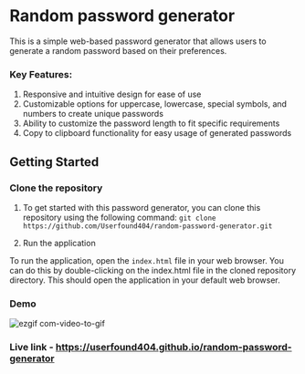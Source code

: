 # Random password generator

This is a simple web-based password generator that allows users to generate a random password based on their preferences.

### Key Features:
1. Responsive and intuitive design for ease of use
2. Customizable options for uppercase, lowercase, special symbols, and numbers to create unique passwords
3. Ability to customize the password length to fit specific requirements
4. Copy to clipboard functionality for easy usage of generated passwords

## Getting Started

### Clone the repository
1. To get started with this password generator, you can clone this repository using the following command:
`git clone https://github.com/Userfound404/random-password-generator.git`

2. Run the application 
 
To run the application, open the `index.html` file in your web browser. You can do this by double-clicking on the index.html file in the cloned repository directory. This should open the application in your default web browser.

### Demo
![ezgif com-video-to-gif](https://user-images.githubusercontent.com/97509220/224531211-4058939c-8078-496f-bd40-7d056f57707f.gif)


### Live link - https://userfound404.github.io/random-password-generator
